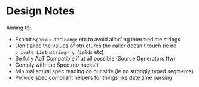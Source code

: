 # Design Notes

Aiming to:

* Exploit `Span<T>` and `Range` etc to avoid alloc'ing intermediate strings
* Don't alloc the values of structures the caller doesn't touch (ie no `private List<string> \_fields` etc)
* Be fully AoT Compatible if at all possible (Source Generators ftw)
* Comply with the Spec (no hacks!)
* Minimal actual spec reading on our side (ie no strongly typed segments)
* Provide spec compliant helpers for things like date time parsing
